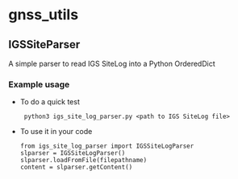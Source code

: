 # gnss_utils
## IGSSiteParser
A simple parser to read IGS SiteLog into a Python OrderedDict

### Example usage
  - To do a quick test
      ```
       python3 igs_site_log_parser.py <path to IGS SiteLog file>
      ```
  
  - To use it in your code
       ```
       from igs_site_log_parser import IGSSiteLogParser
       slparser = IGSSiteLogParser()
       slparser.loadFromFile(filepathname)
       content = slparser.getContent()
       ```
    


